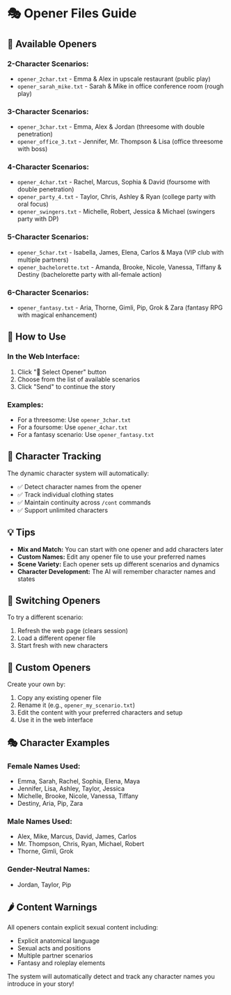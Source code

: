 # 🎭 Opener Files Guide

## 📁 Available Openers

### **2-Character Scenarios:**
- `opener_2char.txt` - Emma & Alex in upscale restaurant (public play)
- `opener_sarah_mike.txt` - Sarah & Mike in office conference room (rough play)

### **3-Character Scenarios:**
- `opener_3char.txt` - Emma, Alex & Jordan (threesome with double penetration)
- `opener_office_3.txt` - Jennifer, Mr. Thompson & Lisa (office threesome with boss)

### **4-Character Scenarios:**
- `opener_4char.txt` - Rachel, Marcus, Sophia & David (foursome with double penetration)
- `opener_party_4.txt` - Taylor, Chris, Ashley & Ryan (college party with oral focus)
- `opener_swingers.txt` - Michelle, Robert, Jessica & Michael (swingers party with DP)

### **5-Character Scenarios:**
- `opener_5char.txt` - Isabella, James, Elena, Carlos & Maya (VIP club with multiple partners)
- `opener_bachelorette.txt` - Amanda, Brooke, Nicole, Vanessa, Tiffany & Destiny (bachelorette party with all-female action)

### **6-Character Scenarios:**
- `opener_fantasy.txt` - Aria, Thorne, Gimli, Pip, Grok & Zara (fantasy RPG with magical enhancement)

## 🚀 How to Use

### **In the Web Interface:**
1. Click "📄 Select Opener" button
2. Choose from the list of available scenarios
3. Click "Send" to continue the story

### **Examples:**
- For a threesome: Use `opener_3char.txt`
- For a foursome: Use `opener_4char.txt`
- For a fantasy scenario: Use `opener_fantasy.txt`

## 🎯 Character Tracking

The dynamic character system will automatically:
- ✅ Detect character names from the opener
- ✅ Track individual clothing states
- ✅ Maintain continuity across `/cont` commands
- ✅ Support unlimited characters

## 💡 Tips

- **Mix and Match:** You can start with one opener and add characters later
- **Custom Names:** Edit any opener file to use your preferred names
- **Scene Variety:** Each opener sets up different scenarios and dynamics
- **Character Development:** The AI will remember character names and states

## 🔄 Switching Openers

To try a different scenario:
1. Refresh the web page (clears session)
2. Load a different opener file
3. Start fresh with new characters

## 📝 Custom Openers

Create your own by:
1. Copy any existing opener file
2. Rename it (e.g., `opener_my_scenario.txt`)
3. Edit the content with your preferred characters and setup
4. Use it in the web interface

## 🎭 Character Examples

### **Female Names Used:**
- Emma, Sarah, Rachel, Sophia, Elena, Maya
- Jennifer, Lisa, Ashley, Taylor, Jessica
- Michelle, Brooke, Nicole, Vanessa, Tiffany
- Destiny, Aria, Pip, Zara

### **Male Names Used:**
- Alex, Mike, Marcus, David, James, Carlos
- Mr. Thompson, Chris, Ryan, Michael, Robert
- Thorne, Gimli, Grok

### **Gender-Neutral Names:**
- Jordan, Taylor, Pip

## 🌶️ Content Warnings

All openers contain explicit sexual content including:
- Explicit anatomical language
- Sexual acts and positions
- Multiple partner scenarios
- Fantasy and roleplay elements

The system will automatically detect and track any character names you introduce in your story!
